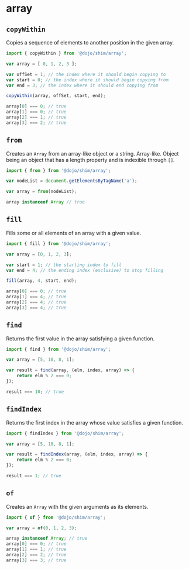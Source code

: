 # array

## `copyWithin`

Copies a sequence of elements to another position in the given array.

```ts
import { copyWithin } from '@dojo/shim/array';

var array = [ 0, 1, 2, 3 ];

var offSet = 1; // the index where it should begin copying to
var start = 0; // the index where it should begin copying from
var end = 3; // the index where it should end copying from

copyWithin(array, offSet, start, end);

array[0] === 0; // true
array[1] === 0; // true
array[2] === 1; // true
array[3] === 2; // true
```

## `from`

Creates an `Array` from an array-like object or a string. Array-like. Object being an object that has a length property and is indexible through `[]`.

```ts
import { from } from '@dojo/shim/array';

var nodeList = document.getElementsByTagName('a');

var array = from(nodeList);

array instanceof Array // true
```
## `fill`

Fills some or all elements of an array with a given value.

```ts
import { fill } from '@dojo/shim/array';

var array = [0, 1, 2, 3];

var start = 1; // the starting index to fill
var end = 4; // the ending index (exclusive) to stop filling

fill(array, 4, start, end);

array[0] === 0; // true
array[1] === 4; // true
array[2] === 4; // true
array[3] === 4; // true

```

## `find`

Returns the first value in the array satisfying a given function.

```ts
import { find } from '@dojo/shim/array';

var array = [5, 10, 8, 1];

var result = find(array, (elm, index, array) => {
	return elm % 2 === 0;
});

result === 10; // true

```

## `findIndex`

Returns the first index in the array whose value satisfies a given function.

```ts
import { findIndex } from '@dojo/shim/array';

var array = [5, 10, 8, 1];

var result = findIndex(array, (elm, index, array) => {
	return elm % 2 === 0;
});

result === 1; // true

```

## `of`

Creates an `Array` with the given arguments as its elements.

```ts
import { of } from '@dojo/shim/array';

var array = of(0, 1, 2, 3);

array instanceof Array; // true
array[0] === 0; // true
array[1] === 1; // true
array[2] === 2; // true
array[3] === 3; // true

```

